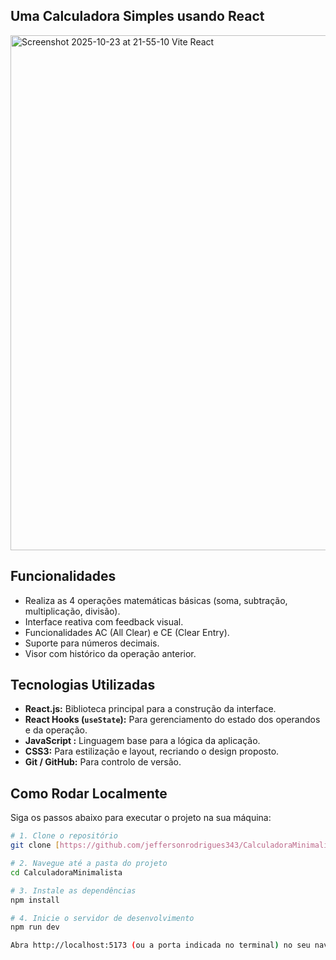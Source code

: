 ## Uma Calculadora Simples usando React

<img width="1198" height="824" alt="Screenshot 2025-10-23 at 21-55-10 Vite React" src="https://github.com/user-attachments/assets/e54119d3-0fe6-42a0-9067-e5c5e620e890" />


##  Funcionalidades

* Realiza as 4 operações matemáticas básicas (soma, subtração, multiplicação, divisão).
* Interface reativa com feedback visual.
* Funcionalidades AC (All Clear) e CE (Clear Entry).
* Suporte para números decimais.
* Visor com histórico da operação anterior.

## Tecnologias Utilizadas

* **React.js:** Biblioteca principal para a construção da interface.
* **React Hooks (`useState`):** Para gerenciamento do estado dos operandos e da operação.
* **JavaScript :** Linguagem base para a lógica da aplicação.
* **CSS3:** Para estilização e layout, recriando o design proposto.
* **Git / GitHub:** Para controlo de versão.

##  Como Rodar Localmente

Siga os passos abaixo para executar o projeto na sua máquina:

```bash
# 1. Clone o repositório
git clone [https://github.com/jeffersonrodrigues343/CalculadoraMinimalista.git]

# 2. Navegue até a pasta do projeto
cd CalculadoraMinimalista

# 3. Instale as dependências
npm install

# 4. Inicie o servidor de desenvolvimento
npm run dev

Abra http://localhost:5173 (ou a porta indicada no terminal) no seu navegador.
